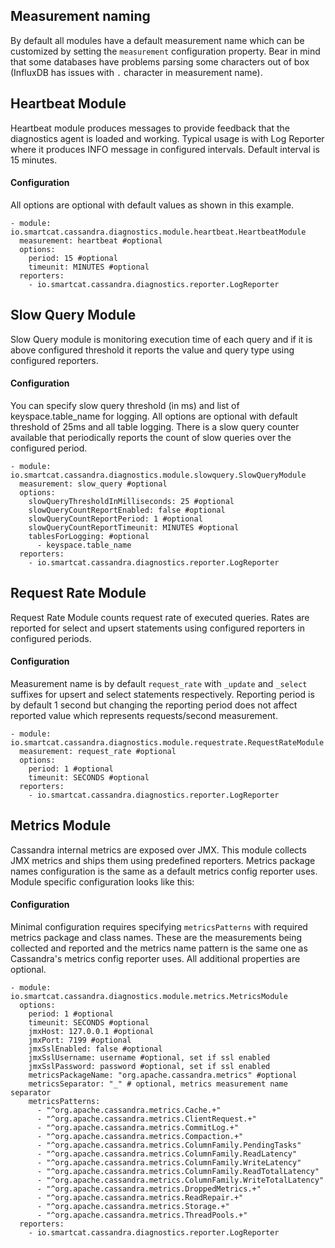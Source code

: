 ## Measurement naming

By default all modules have a default measurement name which can be customized by setting the `measurement` configuration property. Bear in mind that some databases have problems parsing some characters out of box (InfluxDB has issues with `.` character in measurement name).

## Heartbeat Module

Heartbeat module produces messages to provide feedback that the diagnostics agent is loaded and working. Typical usage is with Log Reporter where it produces INFO message in configured intervals.
Default interval is 15 minutes.

#### Configuration

All options are optional with default values as shown in this example.

```
- module: io.smartcat.cassandra.diagnostics.module.heartbeat.HeartbeatModule
  measurement: heartbeat #optional
  options:
    period: 15 #optional
    timeunit: MINUTES #optional
  reporters:
    - io.smartcat.cassandra.diagnostics.reporter.LogReporter
```

## Slow Query Module

Slow Query module is monitoring execution time of each query and if it is above configured threshold it reports the value and query type using configured reporters.

#### Configuration

You can specify slow query threshold (in ms) and list of keyspace.table_name for logging. All options are optional with default threshold of 25ms and all table logging.
There is a slow query counter available that periodically reports the count of slow queries over the configured period.

```
- module: io.smartcat.cassandra.diagnostics.module.slowquery.SlowQueryModule
  measurement: slow_query #optional
  options:
    slowQueryThresholdInMilliseconds: 25 #optional
    slowQueryCountReportEnabled: false #optional
    slowQueryCountReportPeriod: 1 #optional
    slowQueryCountReportTimeunit: MINUTES #optional
    tablesForLogging: #optional
      - keyspace.table_name
  reporters:
    - io.smartcat.cassandra.diagnostics.reporter.LogReporter
```

## Request Rate Module

Request Rate Module counts request rate of executed queries. Rates are reported for select and upsert statements using configured reporters in configured periods.

#### Configuration

Measurement name is by default `request_rate` with `_update` and `_select` suffixes for upsert and select statements respectively. Reporting period is by default 1 second but changing the reporting period does not affect reported value which represents requests/second measurement. 

```
- module: io.smartcat.cassandra.diagnostics.module.requestrate.RequestRateModule
  measurement: request_rate #optional
  options:
    period: 1 #optional
    timeunit: SECONDS #optional
  reporters:
    - io.smartcat.cassandra.diagnostics.reporter.LogReporter
```

## Metrics Module

Cassandra internal metrics are exposed over JMX. This module collects JMX metrics and ships them using predefined reporters. Metrics package names configuration is the same as a default metrics config reporter uses. Module specific configuration looks like this:

#### Configuration

Minimal configuration requires specifying `metricsPatterns` with required metrics package and class names. These are the measurements being collected and reported and the metrics name pattern is the same one as Cassandra's metrics config reporter uses. All additional properties are optional. 

```
- module: io.smartcat.cassandra.diagnostics.module.metrics.MetricsModule
  options:
    period: 1 #optional
    timeunit: SECONDS #optional
    jmxHost: 127.0.0.1 #optional
    jmxPort: 7199 #optional
    jmxSslEnabled: false #optional
    jmxSslUsername: username #optional, set if ssl enabled
    jmxSslPassword: password #optional, set if ssl enabled
    metricsPackageName: "org.apache.cassandra.metrics" #optional
    metricsSeparator: "_" # optional, metrics measurement name separator
    metricsPatterns:
      - "^org.apache.cassandra.metrics.Cache.+"
      - "^org.apache.cassandra.metrics.ClientRequest.+"
      - "^org.apache.cassandra.metrics.CommitLog.+"
      - "^org.apache.cassandra.metrics.Compaction.+"
      - "^org.apache.cassandra.metrics.ColumnFamily.PendingTasks"
      - "^org.apache.cassandra.metrics.ColumnFamily.ReadLatency"
      - "^org.apache.cassandra.metrics.ColumnFamily.WriteLatency"
      - "^org.apache.cassandra.metrics.ColumnFamily.ReadTotalLatency"
      - "^org.apache.cassandra.metrics.ColumnFamily.WriteTotalLatency"
      - "^org.apache.cassandra.metrics.DroppedMetrics.+"
      - "^org.apache.cassandra.metrics.ReadRepair.+"
      - "^org.apache.cassandra.metrics.Storage.+"
      - "^org.apache.cassandra.metrics.ThreadPools.+"
  reporters:
    - io.smartcat.cassandra.diagnostics.reporter.LogReporter
```
